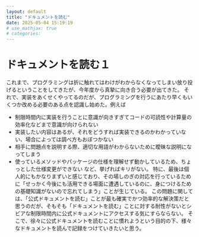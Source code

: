 ```yaml
---
layout: default
title: "ドキュメントを読む"
date: 2025-05-04 15:19:19
# use_mathjax: true
# categories:
---
```


# ドキュメントを読む１

これまで、プログラミングは折に触れてはわけがわからなくなってしまい放り投げるということをしてきたが、今年度から真摯に向き合う必要が出てきた。
それで、実装をあくせくやってるのだが、プログラミングを行うにあたり早くもいくつか改める必要のある点を認識し始めた。例えば
- 制限時間内に実装を行うことに意識が向きすぎてコードの可読性や計算量の効率化などまで意識が向けられない
- 実装したい内容はあるが、それをどうすれば実装できるのかわかっていない、場合によっては調べ方もおぼつかない
- 相手に問題点を説明する際、適切な用語がわからないために曖昧な説明になってしまう
- 使っているメソッドやパッケージの仕様を理解せず動かしているため、ちょっとした仕様変更ができない
など、挙げればキリがない。
特に、最後は個人的にもかなりまずいと感じており、その場しのぎの対応を行っているために「せっかく今後にも活用できる場面に遭遇しているのに、身につけるための基礎知識がないので忘れてしまう」ことが生じている。
この問題に関しては、「公式ドキュメントを読む」ことが最も確実でかつ効率的な解決策だと思うのだが、そもそも「ドキュメントを読む」ことに対する耐性がないとシビアな制限時間内に公式ドキュメントにアクセスする気にすらならない。
そこで、徐々に公式ドキュメントを読むことに慣れようという目的の下、様々なドキュメントを読んで記録をつけていきたいと思う。
  
